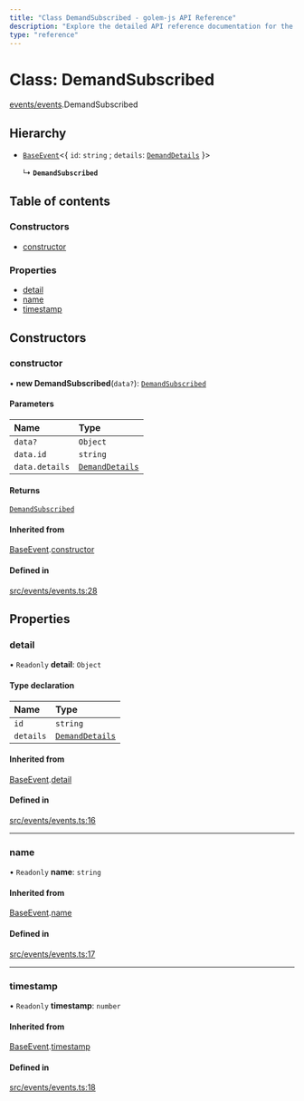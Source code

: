 ```yaml
---
title: "Class DemandSubscribed - golem-js API Reference"
description: "Explore the detailed API reference documentation for the Class DemandSubscribed within the golem-js SDK for the Golem Network."
type: "reference"
---
```

# Class: DemandSubscribed

[events/events](../modules/events_events).DemandSubscribed

## Hierarchy

- [`BaseEvent`](events_events.BaseEvent)\<\{ `id`: `string` ; `details`: [`DemandDetails`](../interfaces/market_demand.DemandDetails)  }\>

  ↳ **`DemandSubscribed`**

## Table of contents

### Constructors

- [constructor](events_events.DemandSubscribed#constructor)

### Properties

- [detail](events_events.DemandSubscribed#detail)
- [name](events_events.DemandSubscribed#name)
- [timestamp](events_events.DemandSubscribed#timestamp)

## Constructors

### constructor

• **new DemandSubscribed**(`data?`): [`DemandSubscribed`](events_events.DemandSubscribed)

#### Parameters

| Name | Type |
| :------ | :------ |
| `data?` | `Object` |
| `data.id` | `string` |
| `data.details` | [`DemandDetails`](../interfaces/market_demand.DemandDetails) |

#### Returns

[`DemandSubscribed`](events_events.DemandSubscribed)

#### Inherited from

[BaseEvent](events_events.BaseEvent).[constructor](events_events.BaseEvent#constructor)

#### Defined in

[src/events/events.ts:28](https://github.com/golemfactory/golem-js/blob/cd3b295/src/events/events.ts#L28)

## Properties

### detail

• `Readonly` **detail**: `Object`

#### Type declaration

| Name | Type |
| :------ | :------ |
| `id` | `string` |
| `details` | [`DemandDetails`](../interfaces/market_demand.DemandDetails) |

#### Inherited from

[BaseEvent](events_events.BaseEvent).[detail](events_events.BaseEvent#detail)

#### Defined in

[src/events/events.ts:16](https://github.com/golemfactory/golem-js/blob/cd3b295/src/events/events.ts#L16)

___

### name

• `Readonly` **name**: `string`

#### Inherited from

[BaseEvent](events_events.BaseEvent).[name](events_events.BaseEvent#name)

#### Defined in

[src/events/events.ts:17](https://github.com/golemfactory/golem-js/blob/cd3b295/src/events/events.ts#L17)

___

### timestamp

• `Readonly` **timestamp**: `number`

#### Inherited from

[BaseEvent](events_events.BaseEvent).[timestamp](events_events.BaseEvent#timestamp)

#### Defined in

[src/events/events.ts:18](https://github.com/golemfactory/golem-js/blob/cd3b295/src/events/events.ts#L18)
